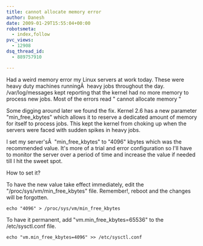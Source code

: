 ```yaml
---
title: cannot allocate memory error
author: Danesh
date: 2009-01-29T15:55:04+00:00
robotsmeta:
  - index,follow
pvc_views:
  - 12908
dsq_thread_id:
  - 889757910

---
```

Had a weird memory error my Linux servers at work today. These were heavy duty machines runningÂ  heavy jobs throughout the day. /var/log/messages kept reporting that the kernel had no more memory to process new jobs. Most of the errors read " cannot allocate memory "

Some digging around later we found the fix. Kernel 2.6 has a new parameter "min\_free\_kbytes" which allows it to reserve a dedicated amount of memory for itself to process jobs. This kept the kernel from choking up when the servers were faced with sudden spikes in heavy jobs.

I set my server'sÂ  "min\_free\_kbytes" to "4096" kbytes which was the recommended value. It's more of a trial and error configuration so I'll have to monitor the server over a period of time and increase the value if needed till I hit the sweet spot.

How to set it?

To have the new value take effect immediately, edit the "/proc/sys/vm/min\_free\_kbytes" file. Remember!, reboot and the changes will be forgotten.

`echo "4096" > /proc/sys/vm/min_free_kbytes`

To have it permanent, add "vm.min\_free\_kbytes=65536" to the /etc/sysctl.conf file.

`echo "vm.min_free_kbytes=4096" >> /etc/sysctl.conf`